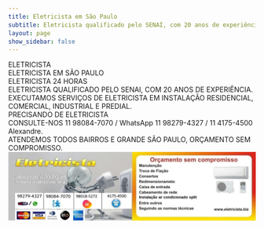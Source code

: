 ```yaml
---
title: Eletricista em São Paulo
subtitle: Eletricista qualificado pelo SENAI, com 20 anos de experiência.
layout: page
show_sidebar: false
---
```

ELETRICISTA  
ELETRICISTA EM SÃO PAULO  
ELETRICISTA 24 HORAS  
ELETRICISTA QUALIFICADO PELO SENAI, COM 20 ANOS DE EXPERIÊNCIA.  
EXECUTAMOS SERVIÇOS DE ELETRICISTA EM INSTALAÇÃO RESIDENCIAL, COMERCIAL, INDUSTRIAL E PREDIAL.  
PRECISANDO DE ELETRICISTA  
CONSULTE-NOS 11 98084-7070 / WhatsApp 11 98279-4327 / 11 4175-4500 Alexandre.  
ATENDEMOS TODOS BAIRROS E GRANDE SÃO PAULO, ORÇAMENTO SEM COMPROMISSO.  
[![Eletricista](img/eletricista.jpg)](https://www.eletricista.biz)